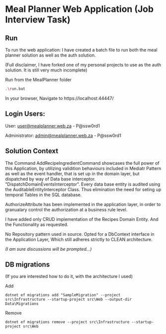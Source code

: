 ﻿# Meal Planner Web Application (Job Interview Task)

## Run

To run the web application:
I have created a batch file to run both the meal planner solution as well as the auth solution.

(Full disclaimer, I have forked one of my personal projects to use as the auth solution. It is still very much incomplete)

Run from the MealPlanner folder

```bash
.\run.bat
```

In your browser, Navigate to https://localhost:44447/

## Login Users:

User: user@mealplanner.web.za - P@ssw0rd1

Administrator: admin@mealplanner.web.za - P@ssw0rd1

## Solution Context

The Command AddRecipeIngredientCommand showcases the full power of this Application, by utilizing validition behaviours included in Mediatr Pattern as well as the event handler, that is set up in the domain layer, but dispatched by way of Data base interceptor. "DispatchDomainEventsInterceptor". Every data base entity is audited using the AuditableEntityInterceptor Class. Thus elimination the need for seting up temporal Tables in the SQL database.

AuthorizeAttribute has been implemented in the application layer, in order to granualary control the authorization at a business rule level.

I have added only CRUD implementation of the Recipes Domain Entity. And the Functionality as requested.

No Repository pattern used in source. Opted for a DbContext interface in the Application Layer, Which still adheres strictly to CLEAN architecture.

_(I am sure discussions will be prompted...)_

## DB migrations

(If you are interested how to do it, with the architecture I used)

Add

```
dotnet ef migrations add "SampleMigration" --project src\Infrastructure --startup-project src\Web --output-dir Data\Migrations
```

Remove

```
dotnet ef migrations remove --project src\Infrastructure --startup-project src\Web
```
